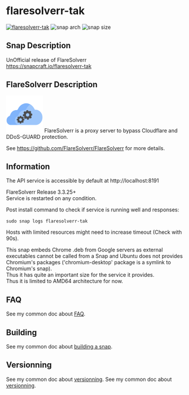 # flaresolverr-tak
[![flaresolverr-tak](https://snapcraft.io/flaresolverr-tak/badge.svg)](https://snapcraft.io/flaresolverr-tak)
![snap arch](https://badgen.net/snapcraft/architecture/flaresolverr-tak)
![snap size](https://badgen.net/snapcraft/size/flaresolverr-tak/amd64/stable)

## Snap Description
UnOfficial release of FlareSolverr\
https://snapcraft.io/flaresolverr-tak

## FlareSolverr Description
<img src="/icon.svg" width="100">
FlareSolverr is a proxy server to bypass Cloudflare and DDoS-GUARD protection.

See https://github.com/FlareSolverr/FlareSolverr for more details.

## Information
The API service is accessible by default at http://localhost:8191

FlareSolverr Release 3.3.25+\
Service is restarted on any condition.

Post install command to check if service is running well and responses:
```
sudo snap logs flaresolverr-tak
```

Hosts with limited resources might need to increase timeout (Check with 90s).
  
This snap embeds Chrome .deb from Google servers as external executables cannot be called from a Snap and Ubuntu does not provides Chromium's packages ('chromium-desktop' package is a symlink to Chromium's snap).\
Thus it has quite an important size for the service it provides.\
Thus it is limited to AMD64 architecture for now.

## FAQ
See my common doc about [FAQ](https://github.com/TehAppKiller/Snapcraft-common-doc/tree/main#FAQ).

## Building
See my common doc about [building a snap](https://github.com/TehAppKiller/Snapcraft-common-doc/tree/main#Building).

## Versionning
See my common doc about [versionning](https://github.com/TehAppKiller/Snapcraft-common-doc/tree/main#Versionning).
See my common doc about [versionning](https://github.com/TehAppKiller/Snapcraft-common-doc/tree/main#Versionning).
